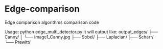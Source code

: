 # Edge-comparison
Edge comparison algorithms comparison code

Usage: python edge_multi_detector.py
it will output like:
output_edges/
├── Canny/
│   └── image1_Canny.jpg
├── Sobel/
├── Laplacian/
├── Scharr/
└── Prewitt/


